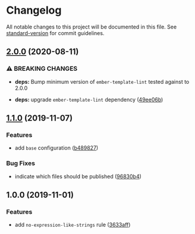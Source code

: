 # Changelog

All notable changes to this project will be documented in this file. See [standard-version](https://github.com/conventional-changelog/standard-version) for commit guidelines.

## [2.0.0](https://github.com/movableink/template-lint-plugin/compare/v1.1.0...v2.0.0) (2020-08-11)

### ⚠ BREAKING CHANGES

- **deps:** Bump minimum version of `ember-template-lint` tested against to 2.0.0

- **deps:** upgrade `ember-template-lint` dependency ([49ee06b](https://github.com/movableink/template-lint-plugin/commit/49ee06b84d8218920784c954c4e24cf9c3610968))

## [1.1.0](https://github.com/movableink/template-lint-plugin/compare/v1.0.0...v1.1.0) (2019-11-07)

### Features

- add `base` configuration ([b489827](https://github.com/movableink/template-lint-plugin/commit/b489827f58eed7827ff4b487a118595b2d5f8e8f))

### Bug Fixes

- indicate which files should be published ([96830b4](https://github.com/movableink/template-lint-plugin/commit/96830b4dc64feb9e679829a79d3b8505652b326b))

## 1.0.0 (2019-11-01)

### Features

- add `no-expression-like-strings` rule ([3633aff](https://github.com/movableink/template-lint-plugin/commit/3633aff0d915adaaa544722fd9ef850fb14307e6))
